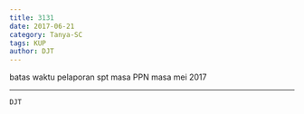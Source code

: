 ```yaml
---
title: 3131
date: 2017-06-21
category: Tanya-SC
tags: KUP
author: DJT
---
```


batas waktu pelaporan spt masa PPN masa mei 2017

---



`DJT`
